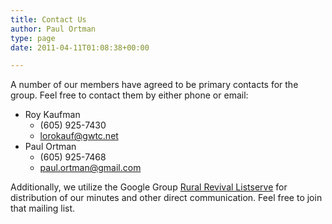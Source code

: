 ```yaml
---
title: Contact Us
author: Paul Ortman
type: page
date: 2011-04-11T01:08:38+00:00

---
```

A number of our members have agreed to be primary contacts for the group. Feel free to contact them by either phone or email:

* Roy Kaufman
    * (605) 925-7430
    * lorokauf@gwtc.net
* Paul Ortman
    * (605) 925-7468
    * paul.ortman@gmail.com

Additionally, we utilize the Google Group [Rural Revival Listserve][1] for distribution of our minutes and other direct
communication. Feel free to join that mailing list.

 [1]: https://groups.google.com/forum/?hl=en&fromgroups#!forum/rural-revival-admin